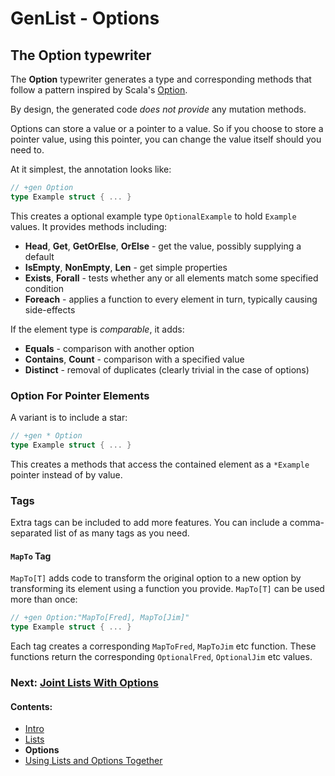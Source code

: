 # GenList - Options

## The Option typewriter

The **Option** typewriter generates a type and corresponding methods that follow a pattern inspired by 
Scala's [Option](http://www.scala-lang.org/api/2.11.7/#scala.Option).

By design, the generated code *does not provide* any mutation methods.

Options can store a value or a pointer to a value. So if you choose to store a pointer value, using this pointer,
you can change the value itself should you need to.

At it simplest, the annotation looks like:

````go
// +gen Option
type Example struct { ... }
````

This creates a optional example type `OptionalExample` to hold `Example` values. It provides methods including:

 * **Head**, **Get**, **GetOrElse**, **OrElse** - get the value, possibly supplying a default
 * **IsEmpty**, **NonEmpty**, **Len** - get simple properties
 * **Exists**, **Forall** - tests whether any or all elements match some specified condition
 * **Foreach** - applies a function to every element in turn, typically causing side-effects

If the element type is *comparable*, it adds:

 * **Equals** - comparison with another option
 * **Contains**, **Count** - comparison with a specified value
 * **Distinct** - removal of duplicates (clearly trivial in the case of options)

### Option For Pointer Elements

A variant is to include a star:

````go
// +gen * Option
type Example struct { ... }
````

This creates a methods that access the contained element as a `*Example` pointer instead of by value.

### Tags

Extra tags can be included to add more features. You can include a comma-separated list of as many tags as you need.

#### `MapTo` Tag

`MapTo[T]` adds code to transform the original option to a new 
option by transforming its element using a function you provide. `MapTo[T]` can be used more than once: 

````go
// +gen Option:"MapTo[Fred], MapTo[Jim]"
type Example struct { ... }
````

Each tag creates a corresponding `MapToFred`, `MapToJim` etc function. These functions return the corresponding
`OptionalFred`, `OptionalJim` etc values.

### Next: [Joint Lists With Options](Unified.md)
#### Contents:

 * [Intro](README.md)
 * [Lists](List.md)
 * **Options**
 * [Using Lists and Options Together](Unified.md)
